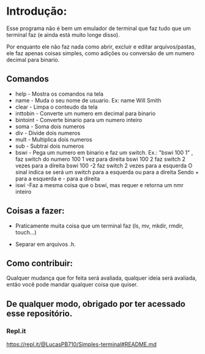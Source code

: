 # Introdução:

Esse programa não é bem um emulador de terminal que faz tudo que um terminal faz (e ainda está muito longe disso). 

Por enquanto ele não faz nada como abrir, excluir e editar arquivos/pastas, ele faz apenas coisas simples, como adições ou conversão de um numero decimal para binario.

## Comandos

- help     - Mostra os comandos na tela
- name     - Muda o seu nome de usuario. Ex: name Will Smith
- clear    - Limpa o conteudo da tela
- inttobin - Converte um numero em decimal para binario
- bintoint - Converte binario para um numero inteiro
- soma     - Soma dois numeros
- div      - Divide dois numeros
- mult     - Multiplica dois numeros
- sub      - Subtrai dois numeros
- bswi     - Pega um numero em binario e faz um switch.
           Ex.: "bswi 100 1" , faz switch do numero 100 1 vez para direita
           bswi 100 2 faz switch 2 vezes para a direita
           bswi 100 -2 faz switch 2 vezes para a esquerda
           O sinal indica se será um switch para a esquerda ou para a direita
           Sendo + para a esquerda e - para a direita
- iswi     -Faz a mesma coisa que o bswi, mas requer e retorna um nmr inteiro

## Coisas a fazer:

- Praticamente muita coisa que um terminal faz (ls, mv, mkdir, rmdir, touch...)

- Separar em arquivos .h.

## Como contribuir:

Qualquer mudança que for feita será avaliada, qualquer ideia será avaliada, então você pode mandar qualquer coisa que quiser.

## De qualquer modo, obrigado por ter acessado esse repositório.

### Repl.it 

https://repl.it/@LucasPB710/Simples-terminal#README.md
